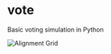 # vote
Basic voting simulation in Python

![Alignment Grid](https://raw.githubusercontent.com/micaiahparker/vote/alignment_grid.png)
